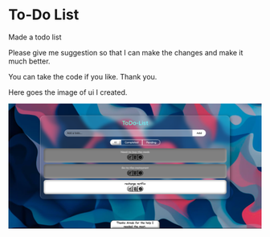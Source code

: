# To-Do List
Made a todo list

Please give me suggestion so that I can make the changes and make it much better.

You can take the code if you like. Thank you.

Here goes the image of ui I created.

![alt text](https://github.com/PriyoRaven/To-DO-List/blob/[branch]/demo.png?raw=true)